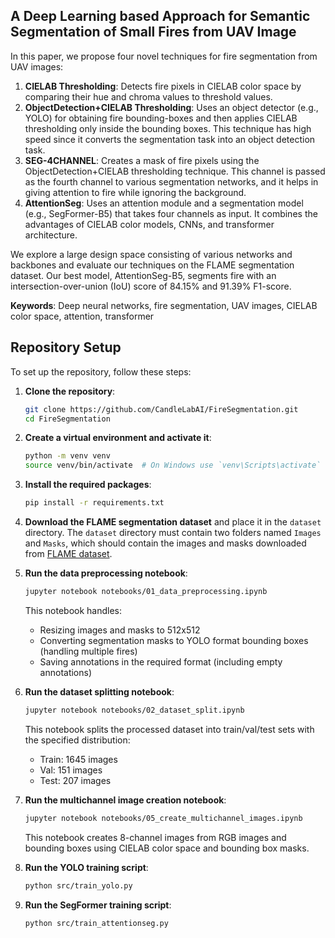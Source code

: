 ## A Deep Learning based Approach for Semantic Segmentation of Small Fires from UAV Image

In this paper, we propose four novel techniques for fire segmentation from UAV images:
1. **CIELAB Thresholding**: Detects fire pixels in CIELAB color space by comparing their hue and chroma values to threshold values.
2. **ObjectDetection+CIELAB Thresholding**: Uses an object detector (e.g., YOLO) for obtaining fire bounding-boxes and then applies CIELAB thresholding only inside the bounding boxes. This technique has high speed since it converts the segmentation task into an object detection task.
3. **SEG-4CHANNEL**: Creates a mask of fire pixels using the ObjectDetection+CIELAB thresholding technique. This channel is passed as the fourth channel to various segmentation networks, and it helps in giving attention to fire while ignoring the background.
4. **AttentionSeg**: Uses an attention module and a segmentation model (e.g., SegFormer-B5) that takes four channels as input. It combines the advantages of CIELAB color models, CNNs, and transformer architecture.

We explore a large design space consisting of various networks and backbones and evaluate our techniques on the FLAME segmentation dataset. Our best model, AttentionSeg-B5, segments fire with an intersection-over-union (IoU) score of 84.15% and 91.39% F1-score.

**Keywords**: Deep neural networks, fire segmentation, UAV images, CIELAB color space, attention, transformer

## Repository Setup

To set up the repository, follow these steps:

1. **Clone the repository**:
    ```sh
    git clone https://github.com/CandleLabAI/FireSegmentation.git
    cd FireSegmentation
    ```

2. **Create a virtual environment and activate it**:
    ```sh
    python -m venv venv
    source venv/bin/activate  # On Windows use `venv\Scripts\activate`
    ```

3. **Install the required packages**:
    ```sh
    pip install -r requirements.txt
    ```

4. **Download the FLAME segmentation dataset** and place it in the `dataset` directory. The `dataset` directory must contain two folders named `Images` and `Masks`, which should contain the images and masks downloaded from [FLAME dataset](https://ieee-dataport.org/open-access/flame-dataset-aerial-imagery-pile-burn-detection-using-drones-uavs).

5. **Run the data preprocessing notebook**:
    ```sh
    jupyter notebook notebooks/01_data_preprocessing.ipynb
    ```
    This notebook handles:
    - Resizing images and masks to 512x512
    - Converting segmentation masks to YOLO format bounding boxes (handling multiple fires)
    - Saving annotations in the required format (including empty annotations)

    
6. **Run the dataset splitting notebook**:
    ```sh
    jupyter notebook notebooks/02_dataset_split.ipynb
    ```
    This notebook splits the processed dataset into train/val/test sets with the specified distribution:
    - Train: 1645 images
    - Val: 151 images
    - Test: 207 images

7. **Run the multichannel image creation notebook**:
    ```sh
    jupyter notebook notebooks/05_create_multichannel_images.ipynb
    ```
    This notebook creates 8-channel images from RGB images and bounding boxes using CIELAB color space and bounding box masks.

8. **Run the YOLO training script**:
    ```sh
    python src/train_yolo.py
    ```
   
9. **Run the SegFormer training script**:
    ```sh
    python src/train_attentionseg.py
    ```

